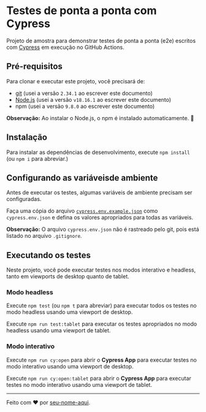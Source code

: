 # Testes de ponta a ponta com Cypress

Projeto de amostra para demonstrar testes de ponta a ponta (e2e) escritos com [Cypress](https://cypress.io) em execução no GitHub Actions.

## Pré-requisitos

Para clonar e executar este projeto, você precisará de:

- [git](https://git-scm.com/downloads) (usei a versão `2.34.1` ao escrever este documento)
- [Node.js](https://nodejs.org/en/) (usei a versão `v18.16.1` ao escrever este documento)
- npm (usei a versão `9.8.0` ao escrever este documento)

**Observação:** Ao instalar o Node.js, o npm é instalado automaticamente. 🚀

## Instalação

Para instalar as dependências de desenvolvimento, execute `npm install` (ou `npm i` para abreviar.)

## Configurando as variáveis ​​de ambiente

Antes de executar os testes, algumas variáveis ​​de ambiente precisam ser configuradas.

Faça uma cópia do arquivo [`cypress.env.example.json`](./cypress.env.example.json) como `cypress.env.json` e defina os valores apropriados para todas as variáveis.

**Observação:** O arquivo `cypress.env.json` não é rastreado pelo git, pois está listado no arquivo `.gitignore`.

## Executando os testes

Neste projeto, você pode executar testes nos modos interativo e headless, tanto em viewports de desktop quanto de tablet.

### Modo headless

Execute `npm test` (ou `npm t` para abreviar) para executar todos os testes no modo headless usando uma viewport de desktop.

Execute `npm run test:tablet` para executar os testes apropriados no modo headless usando uma viewport de tablet.

### Modo interativo

Execute `npm run cy:open` para abrir o __Cypress App__ para executar testes no modo interativo usando uma viewport de desktop.

Execute `npm run cy:open:tablet` para abrir o __Cypress App__ para executar testes no modo interativo usando uma viewport de tablet.

___

Feito com ❤️ por [seu-nome-aqui]((https://github.com/Porto111)).

